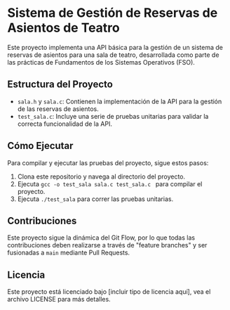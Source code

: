 # Sistema de Gestión de Reservas de Asientos de Teatro

Este proyecto implementa una API básica para la gestión de un sistema de reservas de asientos para una sala de teatro, desarrollada como parte de las prácticas de Fundamentos de los Sistemas Operativos (FSO).

## Estructura del Proyecto

- `sala.h` y `sala.c`: Contienen la implementación de la API para la gestión de las reservas de asientos.
- `test_sala.c`: Incluye una serie de pruebas unitarias para validar la correcta funcionalidad de la API.

## Cómo Ejecutar

Para compilar y ejecutar las pruebas del proyecto, sigue estos pasos:

1. Clona este repositorio y navega al directorio del proyecto.
2. Ejecuta `gcc -o test_sala sala.c test_sala.c ` para compilar el proyecto.
3. Ejecuta `./test_sala` para correr las pruebas unitarias.

## Contribuciones

Este proyecto sigue la dinámica del Git Flow, por lo que todas las contribuciones deben realizarse a través de "feature branches" y ser fusionadas a `main` mediante Pull Requests.

## Licencia

Este proyecto está licenciado bajo [incluir tipo de licencia aquí], vea el archivo LICENSE para más detalles.

